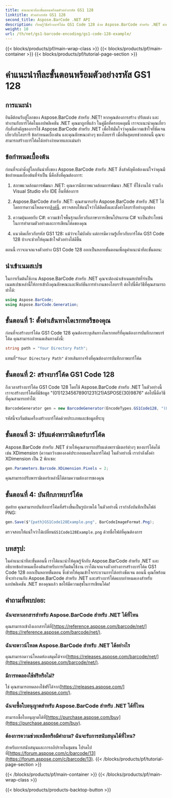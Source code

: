 ```yaml
---
title: คำแนะนำทีละขั้นตอนพร้อมตัวอย่างรหัส GS1 128
linktitle: ตัวอย่างรหัส GS1 128
second_title: Aspose.BarCode .NET API
description: เรียนรู้วิธีสร้างบาร์โค้ด GS1 Code 128 ด้วย Aspose.BarCode สำหรับ .NET คำแนะนำทีละขั้นตอนสำหรับการสร้างบาร์โค้ดใน C# เริ่มตอนนี้เลย!
weight: 10
url: /th/net/gs1-barcode-encoding/gs1-code-128-example/
---
```


{{< blocks/products/pf/main-wrap-class >}}
{{< blocks/products/pf/main-container >}}
{{< blocks/products/pf/tutorial-page-section >}}

# คำแนะนำทีละขั้นตอนพร้อมตัวอย่างรหัส GS1 128


## การแนะนำ

ยินดีต้อนรับสู่โลกของ Aspose.BarCode สำหรับ .NET! หากคุณต้องการสร้าง ปรับแต่ง และทำงานกับบาร์โค้ดในแอปพลิเคชัน .NET คุณมาถูกที่แล้ว ในคู่มือที่ครอบคลุมนี้ เราจะแนะนำคุณเกี่ยวกับสิ่งสำคัญของการใช้ Aspose.BarCode สำหรับ .NET เพื่อให้มั่นใจว่าคุณมีความเข้าใจที่ชัดเจนเกี่ยวกับไลบรารี ข้อกำหนดเบื้องต้น และคุณลักษณะต่างๆ ของไลบรารี เมื่อสิ้นสุดบทช่วยสอนนี้ คุณจะสามารถสร้างบาร์โค้ดได้อย่างง่ายดายและแม่นยำ

## ข้อกำหนดเบื้องต้น
ก่อนที่จะดำดิ่งสู่โลกอันน่าทึ่งของ Aspose.BarCode สำหรับ .NET สิ่งสำคัญคือต้องแน่ใจว่าคุณมีข้อกำหนดเบื้องต้นที่จำเป็น นี่คือสิ่งที่คุณต้องการ:

1. สภาพแวดล้อมการพัฒนา .NET: คุณควรมีสภาพแวดล้อมการพัฒนา .NET ที่ใช้งานได้ รวมถึง Visual Studio หรือ IDE อื่นที่ต้องการ

2.  Aspose.BarCode สำหรับ .NET: คุณสามารถรับ Aspose.BarCode สำหรับ .NET ได้โดยการดาวน์โหลดจาก[ลิงค์นี้](https://releases.aspose.com/barcode/net/). ตรวจสอบให้แน่ใจว่าได้ติดตั้งและตั้งค่าไลบรารีอย่างถูกต้อง

3. ความคุ้นเคยกับ C#: ความเข้าใจพื้นฐานเกี่ยวกับภาษาการเขียนโปรแกรม C# จะเป็นประโยชน์ในการทำตามตัวอย่างและการเขียนโค้ดของคุณ

4. แนวคิดเกี่ยวกับรหัส GS1 128: แม้ว่าจะไม่บังคับ แต่การมีความรู้เกี่ยวกับบาร์โค้ด GS1 Code 128 บ้างจะช่วยให้คุณเข้าใจตัวอย่างได้ดีขึ้น

ตอนนี้ เราจะแจกแจงตัวอย่าง GS1 Code 128 ออกเป็นหลายขั้นตอนเพื่อดูคำแนะนำทีละขั้นตอน:

## นำเข้าเนมสเปซ
ในการเริ่มต้นใช้งาน Aspose.BarCode สำหรับ .NET คุณจะต้องนำเข้าเนมสเปซที่จำเป็น เนมสเปซเหล่านี้ให้การเข้าถึงคุณลักษณะและฟังก์ชันการทำงานของไลบรารี ต่อไปนี้คือวิธีที่คุณสามารถทำได้:

```csharp
using Aspose.BarCode;
using Aspose.BarCode.Generation;
```

## ขั้นตอนที่ 1: ตั้งค่าเส้นทางไดเรกทอรีของคุณ
ก่อนที่จะสร้างบาร์โค้ด GS1 Code 128 คุณต้องระบุเส้นทางไดเรกทอรีที่คุณต้องการบันทึกภาพบาร์โค้ด คุณสามารถกำหนดเส้นทางดังนี้:

```csharp
string path = "Your Directory Path";
```

 แทนที่`"Your Directory Path"` ด้วยเส้นทางจริงที่คุณต้องการบันทึกภาพบาร์โค้ด

## ขั้นตอนที่ 2: สร้างบาร์โค้ด GS1 Code 128
ถึงเวลาสร้างบาร์โค้ด GS1 Code 128 โดยใช้ Aspose.BarCode สำหรับ .NET ในตัวอย่างนี้ เราจะสร้างบาร์โค้ดที่มีข้อมูล "(01)12345678901231(21)ASPOSE(30)9876" ต่อไปนี้คือวิธีที่คุณสามารถทำได้:

```csharp
BarcodeGenerator gen = new BarcodeGenerator(EncodeTypes.GS1Code128, "(01)12345678901231(21)ASPOSE(30)9876");
```

รหัสนี้จะเริ่มต้นเครื่องสร้างบาร์โค้ดด้วยประเภทและข้อมูลที่ระบุ

## ขั้นตอนที่ 3: ปรับแต่งพารามิเตอร์บาร์โค้ด
Aspose.BarCode สำหรับ .NET ช่วยให้คุณสามารถปรับแต่งพารามิเตอร์ต่างๆ ของบาร์โค้ดได้ เช่น XDimension (ความกว้างขององค์ประกอบแคบในบาร์โค้ด) ในตัวอย่างนี้ เรากำลังตั้งค่า XDimension เป็น 2 พิกเซล:

```csharp
gen.Parameters.Barcode.XDimension.Pixels = 2;
```

คุณสามารถปรับพารามิเตอร์เหล่านี้ได้ตามความต้องการของคุณ

## ขั้นตอนที่ 4: บันทึกภาพบาร์โค้ด
สุดท้าย คุณสามารถบันทึกบาร์โค้ดที่สร้างขึ้นเป็นรูปภาพได้ ในตัวอย่างนี้ เรากำลังบันทึกเป็นไฟล์ PNG:

```csharp
gen.Save($"{path}GS1Code128Example.png", BarCodeImageFormat.Png);
```

 ตรวจสอบให้แน่ใจว่าได้เปลี่ยน`GS1Code128Example.png` ด้วยชื่อไฟล์ที่คุณต้องการ

## บทสรุป:
ในคำแนะนำทีละขั้นตอนนี้ เราได้แนะนำให้คุณรู้จักกับ Aspose.BarCode สำหรับ .NET และอธิบายข้อกำหนดเบื้องต้นสำหรับการเริ่มต้นใช้งาน เราได้แจกแจงตัวอย่างการสร้างบาร์โค้ด GS1 Code 128 ออกเป็นหลายขั้นตอน ซึ่งช่วยให้คุณเข้าใจกระบวนการได้อย่างชัดเจน ตอนนี้ คุณก็พร้อมที่จะทำงานกับ Aspose.BarCode สำหรับ .NET และสร้างบาร์โค้ดแบบกำหนดเองสำหรับแอปพลิเคชัน .NET ของคุณแล้ว ขอให้มีความสุขในการเขียนโค้ด!


## คำถามที่พบบ่อย:

### ฉันจะหาเอกสารสำหรับ Aspose.BarCode สำหรับ .NET ได้ที่ไหน
 คุณสามารถเข้าถึงเอกสารได้ที่[https://reference.aspose.com/barcode/net/](https://reference.aspose.com/barcode/net/).

### ฉันจะดาวน์โหลด Aspose.BarCode สำหรับ .NET ได้อย่างไร
 คุณสามารถดาวน์โหลดห้องสมุดได้จาก[https://releases.aspose.com/barcode/net/](https://releases.aspose.com/barcode/net/).

### มีการทดลองใช้ฟรีหรือไม่?
 ใช่ คุณสามารถทดลองใช้ฟรีได้จาก[https://releases.aspose.com/](https://releases.aspose.com/).

### ฉันจะซื้อใบอนุญาตสำหรับ Aspose.BarCode สำหรับ .NET ได้ที่ไหน
 สามารถซื้อใบอนุญาตได้ที่[https://purchase.aspose.com/buy](https://purchase.aspose.com/buy).

### ต้องการความช่วยเหลือหรือมีคำถาม? ฉันจะรับการสนับสนุนได้ที่ไหน?
สำหรับการสนับสนุนและการอภิปรายในชุมชน โปรดไปที่[https://forum.aspose.com/c/barcode/13](https://forum.aspose.com/c/barcode/13).
{{< /blocks/products/pf/tutorial-page-section >}}

{{< /blocks/products/pf/main-container >}}
{{< /blocks/products/pf/main-wrap-class >}}

{{< blocks/products/products-backtop-button >}}
